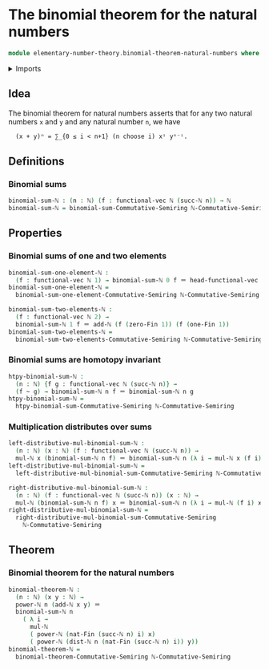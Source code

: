 # The binomial theorem for the natural numbers

```agda
module elementary-number-theory.binomial-theorem-natural-numbers where
```

<details><summary>Imports</summary>

```agda
open import commutative-algebra.binomial-theorem-commutative-semirings

open import elementary-number-theory.addition-natural-numbers
open import elementary-number-theory.commutative-semiring-of-natural-numbers
open import elementary-number-theory.distance-natural-numbers
open import elementary-number-theory.exponentiation-natural-numbers
open import elementary-number-theory.multiplication-natural-numbers
open import elementary-number-theory.natural-numbers

open import foundation.homotopies
open import foundation.identity-types

open import linear-algebra.vectors

open import univalent-combinatorics.standard-finite-types
```

</details>

## Idea

The binomial theorem for natural numbers asserts that for any two natural numbers `x` and `y` and any natural number `n`, we have

```md
  (x + y)ⁿ = ∑_{0 ≤ i < n+1} (n choose i) xⁱ yⁿ⁻ⁱ.
```

## Definitions

### Binomial sums

```agda
binomial-sum-ℕ : (n : ℕ) (f : functional-vec ℕ (succ-ℕ n)) → ℕ
binomial-sum-ℕ = binomial-sum-Commutative-Semiring ℕ-Commutative-Semiring
```

## Properties

### Binomial sums of one and two elements

```agda
binomial-sum-one-element-ℕ :
  (f : functional-vec ℕ 1) → binomial-sum-ℕ 0 f ＝ head-functional-vec 0 f
binomial-sum-one-element-ℕ =
  binomial-sum-one-element-Commutative-Semiring ℕ-Commutative-Semiring

binomial-sum-two-elements-ℕ :
  (f : functional-vec ℕ 2) →
  binomial-sum-ℕ 1 f ＝ add-ℕ (f (zero-Fin 1)) (f (one-Fin 1))
binomial-sum-two-elements-ℕ =
  binomial-sum-two-elements-Commutative-Semiring ℕ-Commutative-Semiring
```

### Binomial sums are homotopy invariant

```agda
htpy-binomial-sum-ℕ :
  (n : ℕ) {f g : functional-vec ℕ (succ-ℕ n)} →
  (f ~ g) → binomial-sum-ℕ n f ＝ binomial-sum-ℕ n g
htpy-binomial-sum-ℕ =
  htpy-binomial-sum-Commutative-Semiring ℕ-Commutative-Semiring
```

### Multiplication distributes over sums

```agda
left-distributive-mul-binomial-sum-ℕ :
  (n : ℕ) (x : ℕ) (f : functional-vec ℕ (succ-ℕ n)) →
  mul-ℕ x (binomial-sum-ℕ n f) ＝ binomial-sum-ℕ n (λ i → mul-ℕ x (f i))
left-distributive-mul-binomial-sum-ℕ =
  left-distributive-mul-binomial-sum-Commutative-Semiring ℕ-Commutative-Semiring

right-distributive-mul-binomial-sum-ℕ :
  (n : ℕ) (f : functional-vec ℕ (succ-ℕ n)) (x : ℕ) →
  mul-ℕ (binomial-sum-ℕ n f) x ＝ binomial-sum-ℕ n (λ i → mul-ℕ (f i) x)
right-distributive-mul-binomial-sum-ℕ =
  right-distributive-mul-binomial-sum-Commutative-Semiring
    ℕ-Commutative-Semiring
```

## Theorem

### Binomial theorem for the natural numbers

```agda
binomial-theorem-ℕ :
  (n : ℕ) (x y : ℕ) →
  power-ℕ n (add-ℕ x y) ＝
  binomial-sum-ℕ n
    ( λ i →
      mul-ℕ
      ( power-ℕ (nat-Fin (succ-ℕ n) i) x)
      ( power-ℕ (dist-ℕ n (nat-Fin (succ-ℕ n) i)) y))
binomial-theorem-ℕ =
  binomial-theorem-Commutative-Semiring ℕ-Commutative-Semiring
```
